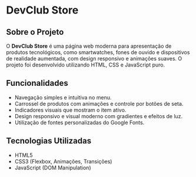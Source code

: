 # DevClub Store

## Sobre o Projeto
O **DevClub Store** é uma página web moderna para apresentação de produtos tecnológicos, como smartwatches, fones de ouvido e dispositivos de realidade aumentada, com design responsivo e animações suaves. O projeto foi desenvolvido utilizando HTML, CSS e JavaScript puro.

## Funcionalidades
- Navegação simples e intuitiva no menu.
- Carrossel de produtos com animações e controle por botões de seta.
- Indicadores visuais que mostram o item ativo.
- Design responsivo e visual moderno com gradientes e efeitos de luz.
- Utilização de fontes personalizadas do Google Fonts.

## Tecnologias Utilizadas
- HTML5
- CSS3 (Flexbox, Animações, Transições)
- JavaScript (DOM Manipulation)


